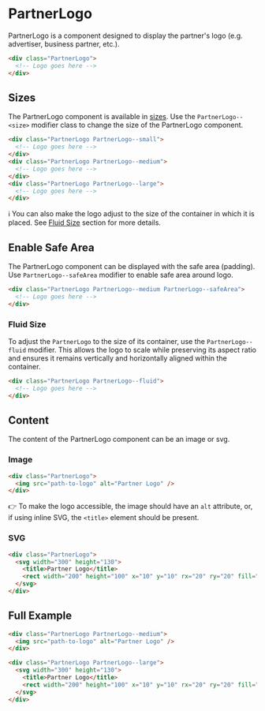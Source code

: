 # PartnerLogo

PartnerLogo is a component designed to display the partner's logo (e.g. advertiser, business partner, etc.).

```html
<div class="PartnerLogo">
  <!-- Logo goes here -->
</div>
```

## Sizes

The PartnerLogo component is available in [sizes][dictionary-size].
Use the `PartnerLogo--<size>` modifier class to change the size of the PartnerLogo component.

```html
<div class="PartnerLogo PartnerLogo--small">
  <!-- Logo goes here -->
</div>
<div class="PartnerLogo PartnerLogo--medium">
  <!-- Logo goes here -->
</div>
<div class="PartnerLogo PartnerLogo--large">
  <!-- Logo goes here -->
</div>
```

ℹ️ You can also make the logo adjust to the size of the container in which it is placed. See [Fluid Size](#fluid-size) section for more details.

## Enable Safe Area

The PartnerLogo component can be displayed with the safe area (padding). Use `PartnerLogo--safeArea` modifier to enable safe area around logo.

```html
<div class="PartnerLogo PartnerLogo--medium PartnerLogo--safeArea">
  <!-- Logo goes here -->
</div>
```

### Fluid Size

To adjust the `PartnerLogo` to the size of its container, use the `PartnerLogo--fluid` modifier. This allows the logo to scale while preserving its aspect ratio
and ensures it remains vertically and horizontally aligned within the container.

```html
<div class="PartnerLogo PartnerLogo--fluid">
  <!-- Logo goes here -->
</div>
```

## Content

The content of the PartnerLogo component can be an image or svg.

### Image

```html
<div class="PartnerLogo">
  <img src="path-to-logo" alt="Partner Logo" />
</div>
```

👉 To make the logo accessible, the image should have an `alt` attribute, or, if using inline SVG, the `<title>` element
should be present.

### SVG

```html
<div class="PartnerLogo">
  <svg width="300" height="130">
    <title>Partner Logo</title>
    <rect width="200" height="100" x="10" y="10" rx="20" ry="20" fill="#fff" />
  </svg>
</div>
```

## Full Example

```html
<div class="PartnerLogo PartnerLogo--medium">
  <img src="path-to-logo" alt="Partner Logo" />
</div>

<div class="PartnerLogo PartnerLogo--large">
  <svg width="300" height="130">
    <title>Partner Logo</title>
    <rect width="200" height="100" x="10" y="10" rx="20" ry="20" fill="#fff" />
  </svg>
</div>
```

[dictionary-size]: https://github.com/lmc-eu/spirit-design-system/blob/main/docs/DICTIONARIES.md#size
